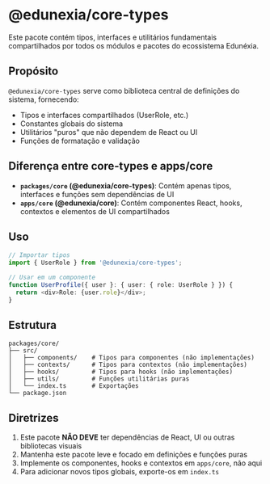 # @edunexia/core-types

Este pacote contém tipos, interfaces e utilitários fundamentais compartilhados por todos os módulos e pacotes do ecossistema Edunéxia.

## Propósito

`@edunexia/core-types` serve como biblioteca central de definições do sistema, fornecendo:

- Tipos e interfaces compartilhados (UserRole, etc.)
- Constantes globais do sistema
- Utilitários "puros" que não dependem de React ou UI
- Funções de formatação e validação

## Diferença entre core-types e apps/core

- **`packages/core` (@edunexia/core-types)**: Contém apenas tipos, interfaces e funções sem dependências de UI
- **`apps/core` (@edunexia/core)**: Contém componentes React, hooks, contextos e elementos de UI compartilhados

## Uso

```typescript
// Importar tipos
import { UserRole } from '@edunexia/core-types';

// Usar em um componente
function UserProfile({ user }: { user: { role: UserRole } }) {
  return <div>Role: {user.role}</div>;
}
```

## Estrutura

```
packages/core/
├── src/
│   ├── components/    # Tipos para componentes (não implementações)
│   ├── contexts/      # Tipos para contextos (não implementações)
│   ├── hooks/         # Tipos para hooks (não implementações)
│   ├── utils/         # Funções utilitárias puras
│   └── index.ts       # Exportações
└── package.json
```

## Diretrizes

1. Este pacote **NÃO DEVE** ter dependências de React, UI ou outras bibliotecas visuais
2. Mantenha este pacote leve e focado em definições e funções puras
3. Implemente os componentes, hooks e contextos em `apps/core`, não aqui
4. Para adicionar novos tipos globais, exporte-os em `index.ts` 